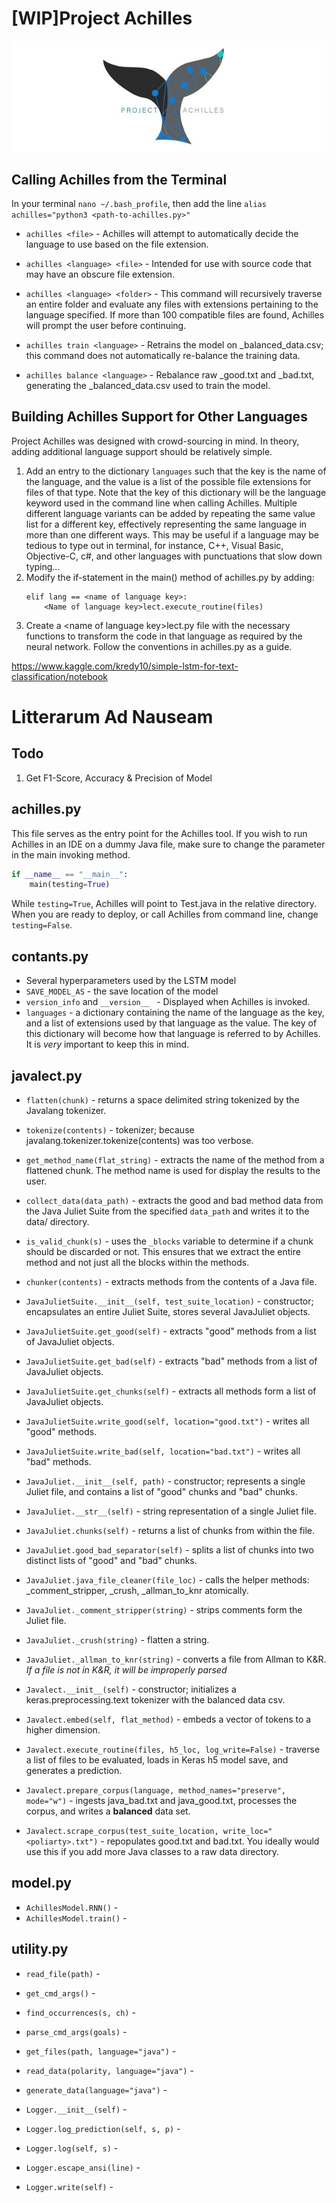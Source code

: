 # [WIP]Project Achilles
![Achilles](assets/logo.jpg)

## Calling Achilles from the Terminal
In your terminal `nano ~/.bash_profile`, then add the line `alias achilles="python3 <path-to-achilles.py>"`
* `achilles <file>` - Achilles will attempt to automatically decide the language to use based on the file extension. 

* `achilles <language> <file>` - Intended for use with source code that may have an obscure file extension.

* `achilles <language> <folder>` - This command will recursively traverse an entire folder and evaluate any files
 with extensions pertaining to the language specified. If more than 100 compatible files are found, Achilles will 
 prompt the user before continuing.

* `achilles train <language>` - Retrains the model on <language>_balanced_data.csv; this command does not automatically
 re-balance the training data.

* `achilles balance <language>` - Rebalance raw <language>_good.txt and <language>_bad.txt, generating the
 <language>_balanced_data.csv used to train the model.


## Building Achilles Support for Other Languages
Project Achilles was designed with crowd-sourcing in mind.
In theory, adding additional language support should be relatively simple.
1. Add an entry to the dictionary `languages` such that the key is the name of
the language, and the value is a list of the possible file extensions for files
of that type. Note that the key of this dictionary will be the language keyword 
used in the command line when calling Achilles. Multiple different language 
variants can be added by repeating the same value list for a different key,
effectively representing the same language in more than one different ways.
This may be useful if a language may be tedious to type out in terminal, for instance,
C++, Visual Basic, Objective-C, c#, and other languages with punctuations that slow
down typing... 
1. Modify the if-statement in the main() method of achilles.py by adding:
    ```
    elif lang == <name of language key>:
        <Name of language key>lect.execute_routine(files)
    ```
1. Create a &lt;name of language key&gt;lect.py file with the necessary functions
to transform the code in that language as required by the neural network.
Follow the conventions in achilles.py as a guide.

https://www.kaggle.com/kredy10/simple-lstm-for-text-classification/notebook

# Litterarum Ad Nauseam
## Todo
1. Get F1-Score, Accuracy & Precision of Model

## achilles.py
This file serves as the entry point for the Achilles tool. If you wish to run Achilles in an IDE on a dummy Java file,
make sure to change the parameter in the main invoking method.
```python
if __name__ == "__main__":
    main(testing=True)
```
While `testing=True`, Achilles will point to Test.java in the relative directory. When you are ready to deploy, or call
Achilles from command line, change `testing=False`.


## contants.py
* Several hyperparameters used by the LSTM model
* `SAVE_MODEL_AS` - the save location of the model
* `version_info` and `__version__ ` - Displayed when Achilles is invoked.
* `languages` - a dictionary containing the name of the language as the key, and a list of extensions used by that
language as the value. The key of this dictionary will become how that language is referred to by Achilles. It is *very*
important to keep this in mind.


## javalect.py
* `flatten(chunk)` - returns a space delimited string tokenized by the Javalang tokenizer.
* `tokenize(contents)` - tokenizer; because javalang.tokenizer.tokenize(contents) was too verbose.
* `get_method_name(flat_string)` - extracts the name of the method from a flattened chunk. The method name is used for display the results to the user.
* `collect_data(data_path)` - extracts the good and bad method data from the Java Juliet Suite from the specified `data_path` and writes it to the data/ directory.
* `is_valid_chunk(s)` - uses the `_blocks` variable to determine if a chunk should be discarded or not. This ensures that we extract the entire method and not just all the blocks within the methods.
* `chunker(contents)` - extracts methods from the contents of a Java file. <br/>

* `JavaJulietSuite.__init__(self, test_suite_location)` - constructor; encapsulates an entire Juliet Suite, stores several JavaJuliet objects.
* `JavaJulietSuite.get_good(self)` - extracts "good" methods from a list of JavaJuliet objects.
* `JavaJulietSuite.get_bad(self)` - extracts "bad" methods from a list of JavaJuliet objects.
* `JavaJulietSuite.get_chunks(self)` - extracts all methods form a list of JavaJuliet objects.
* `JavaJulietSuite.write_good(self, location="good.txt")` - writes all "good" methods.
* `JavaJulietSuite.write_bad(self, location="bad.txt")` - writes all "bad" methods. <br/>

* `JavaJuliet.__init__(self, path)` - constructor; represents a single Juliet file, and contains a list of "good" chunks and "bad" chunks.
* `JavaJuliet.__str__(self)` - string representation of a single Juliet file.
* `JavaJuliet.chunks(self)` - returns a list of chunks from within the file.
* `JavaJuliet.good_bad_separator(self)` - splits a list of chunks into two distinct lists of "good" and "bad" chunks.
* `JavaJuliet.java_file_cleaner(file_loc)` - calls the helper methods: _comment_stripper, _crush, _allman_to_knr atomically.
* `JavaJuliet._comment_stripper(string)` - strips comments form the Juliet file.
* `JavaJuliet._crush(string)` - flatten a string.
* `JavaJuliet._allman_to_knr(string)` - converts a file from Allman to K&R. *If a file is not in K&R, it will be improperly parsed* <br/>

* `Javalect.__init__(self)` - constructor; initializes a keras.preprocessing.text tokenizer with the balanced data csv.
* `Javalect.embed(self, flat_method)` - embeds a vector of tokens to a higher dimension.
* `Javalect.execute_routine(files, h5_loc, log_write=False)` - traverse a list of files to be evaluated, loads in Keras h5 model save, and generates a prediction.
* `Javalect.prepare_corpus(language, method_names="preserve", mode="w")` - ingests java_bad.txt and java_good.txt, processes the corpus, and writes a **balanced** data set.
* `Javalect.scrape_corpus(test_suite_location, write_loc="<poliarty>.txt")` - repopulates good.txt and bad.txt. You ideally would use this if you add more Java classes to a raw data directory.

## model.py
* `AchillesModel.RNN()` -
* `AchillesModel.train()` -

## utility.py
* `read_file(path)` -
* `get_cmd_args()` -
* `find_occurrences(s, ch)` -
* `parse_cmd_args(goals)` -
* `get_files(path, language="java")` -
* `read_data(polarity, language="java")` -
* `generate_data(language="java")` -

* `Logger.__init__(self)` -
* `Logger.log_prediction(self, s, p)` -
* `Logger.log(self, s)` -
* `Logger.escape_ansi(line)` -
* `Logger.write(self)` -

